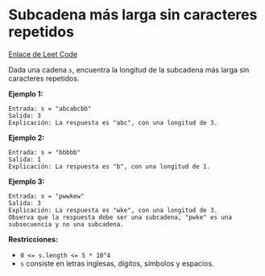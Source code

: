 # Subcadena más larga sin caracteres repetidos

[Enlace de Leet Code](https://leetcode.com/problems/longest-substring-without-repeating-characters/)

Dada una cadena `s`, encuentra la longitud de la subcadena más larga sin caracteres repetidos.

**Ejemplo 1:**

```
Entrada: s = "abcabcbb"
Salida: 3
Explicación: La respuesta es "abc", con una longitud de 3.
```

**Ejemplo 2:**

```
Entrada: s = "bbbbb"
Salida: 1
Explicación: La respuesta es "b", con una longitud de 1.
```

**Ejemplo 3:**

```
Entrada: s = "pwwkew"
Salida: 3
Explicación: La respuesta es "wke", con una longitud de 3.
Observa que la respuesta debe ser una subcadena, "pwke" es una subsecuencia y no una subcadena.
```

**Restricciones:**

- `0 <= s.length <= 5 * 10^4`
- `s` consiste en letras inglesas, dígitos, símbolos y espacios.